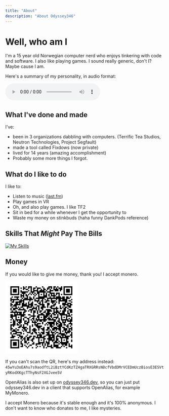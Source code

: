 ```yaml
---
title: "About"
description: "About Odyssey346"
---
```

# Well, who am I
I'm a 15 year old Norwegian computer nerd who enjoys tinkering with code and software. I also like playing games. I sound really generic, don't I? Maybe cause I am.

Here's a summary of my personality, in audio format:

<audio controls>
    <source src="../music/AAAAAAAAAAAAAAAAAAAAAAAAAAAAAAAAAAA.mp3" type="audio/mp3">
    Seems like playing audio isn't supported in your browser.
</audio>

## What I've done and made
I've:
- been in 3 organizations dabbling with computers. (Terrific Tea Studios, Neutron Technologies, Project Segfault)
- made a tool called Fixdows (now private)
- lived for 14 years (amazing accomplishment)
- Probably some more things I forgot.
## What do I like to do
I like to:
- Listen to music ([last.fm](https://www.last.fm/user/Odyssey346))
- Play games in VR
- Oh, and also play games. I like TF2
- Sit in bed for a while whenever I get the opportunity to
- Waste my money on stinkbuds (haha funny DankPods reference)

## Skills That *Might* Pay The Bills
[![My Skills](https://skillicons.dev/icons?i=github,svelte,linux,html,raspberrypi,md,css)](https://skillicons.dev)

## Money
If you would like to give me money, thank you! I accept monero.

![Monero QR](../images/moneroQR.png)

If you can't scan the QR, here's my address instead: ``45wYu3oEAhu7s9aodftL2iBztYCdKzTZ4gaTRXGRRsN8cfVbdDMrVCEDmUczBiosE3ESVtyRKodXKgcTThyNsF2XGJvee5V``

OpenAlias is also set up on <a href="https://odyssey346.dev">odyssey346.dev</a>, so you can just put odyssey346.dev in a client that supports OpenAlias, for example MyMonero.

I accept Monero because it's stable enough and it's 100% anonymous. I don't want to know who donates to me, I like mysteries.
